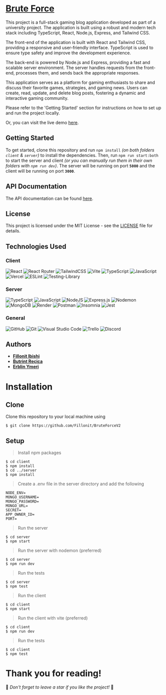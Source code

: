 # [Brute Force](https://brute-force-v2.vercel.app/)
This project is a full-stack gaming blog application developed as part of a university project. The application is built using a robust and modern tech stack including TypeScript, React, Node.js, Express, and Tailwind CSS.

The front-end of the application is built with React and Tailwind CSS, providing a responsive and user-friendly interface. TypeScript is used to ensure type safety and improve the development experience.

The back-end is powered by Node.js and Express, providing a fast and scalable server environment. The server handles requests from the front-end, processes them, and sends back the appropriate responses.

This application serves as a platform for gaming enthusiasts to share and discuss their favorite games, strategies, and gaming news. Users can create, read, update, and delete blog posts, fostering a dynamic and interactive gaming community.

Please refer to the 'Getting Started' section for instructions on how to set up and run the project locally.

Or, you can visit the live demo [here](https://brute-force-v2.vercel.app/).

## Getting Started
To get started, clone this repository and run `npm install` *(on both folders `client` & `server`)* to install the dependencies. Then, run `npm run start:both` to start the server and client *(or you can manually run them in their own folders with `npm run dev`)*. The server will be running on port **`5000`** and the client will be running on port **`3000`**.

## API Documentation
The API documentation can be found [here](https://documenter.getpostman.com/view/18001727/2s9YsT6onc).

## License
This project is licensed under the MIT License - see the [LICENSE](LICENSE) file for details.

## Technologies Used

### Client
![React](https://img.shields.io/badge/react-%2320232a.svg?style=for-the-badge&logo=react&logoColor=%2361DAFB) ![React Router](https://img.shields.io/badge/React_Router-CA4245?style=for-the-badge&logo=react-router&logoColor=white) ![TailwindCSS](https://img.shields.io/badge/tailwindcss-%2338B2AC.svg?style=for-the-badge&logo=tailwind-css&logoColor=white) ![Vite](https://img.shields.io/badge/vite-%23646CFF.svg?style=for-the-badge&logo=vite&logoColor=white) ![TypeScript](https://img.shields.io/badge/typescript-%23007ACC.svg?style=for-the-badge&logo=typescript&logoColor=white) ![JavaScript](https://img.shields.io/badge/javascript-%23323330.svg?style=for-the-badge&logo=javascript&logoColor=%23F7DF1E) ![Vercel](https://img.shields.io/badge/vercel-%23000000.svg?style=for-the-badge&logo=vercel&logoColor=white) ![ESLint](https://img.shields.io/badge/ESLint-4B3263?style=for-the-badge&logo=eslint&logoColor=white) ![Testing-Library](https://img.shields.io/badge/-TestingLibrary-%23E33332?style=for-the-badge&logo=testing-library&logoColor=white)

### Server
![TypeScript](https://img.shields.io/badge/typescript-%23007ACC.svg?style=for-the-badge&logo=typescript&logoColor=white) ![JavaScript](https://img.shields.io/badge/javascript-%23323330.svg?style=for-the-badge&logo=javascript&logoColor=%23F7DF1E) ![NodeJS](https://img.shields.io/badge/node.js-6DA55F?style=for-the-badge&logo=node.js&logoColor=white) ![Express.js](https://img.shields.io/badge/express.js-%23404d59.svg?style=for-the-badge&logo=express&logoColor=%2361DAFB) ![Nodemon](https://img.shields.io/badge/NODEMON-%23323330.svg?style=for-the-badge&logo=nodemon&logoColor=%BBDEAD) ![MongoDB](https://img.shields.io/badge/MongoDB-%234ea94b.svg?style=for-the-badge&logo=mongodb&logoColor=white) ![Render](https://img.shields.io/badge/Render-%46E3B7.svg?style=for-the-badge&logo=render&logoColor=white) ![Postman](https://img.shields.io/badge/Postman-FF6C37?style=for-the-badge&logo=postman&logoColor=white) ![Insomnia](https://img.shields.io/badge/Insomnia-black?style=for-the-badge&logo=insomnia&logoColor=5849BE) ![Jest](https://img.shields.io/badge/-jest-%23C21325?style=for-the-badge&logo=jest&logoColor=white)

### General
![GitHub](https://img.shields.io/badge/github-%23121011.svg?style=for-the-badge&logo=github&logoColor=white) ![Git](https://img.shields.io/badge/git-%23F05033.svg?style=for-the-badge&logo=git&logoColor=white) ![Visual Studio Code](https://img.shields.io/badge/Visual%20Studio%20Code-0078d7.svg?style=for-the-badge&logo=visual-studio-code&logoColor=white) ![Trello](https://img.shields.io/badge/Trello-%23026AA7.svg?style=for-the-badge&logo=Trello&logoColor=white) ![Discord](https://img.shields.io/badge/Discord-%235865F2.svg?style=for-the-badge&logo=discord&logoColor=white)

## Authors
- [**Fillonit Ibishi**](https://github.com/Fillonit)
- [**Butrint Reçica**](https://github.com/butrinntt)
- [**Erblin Ymeri**](https://github.com/YumaSisyphus)

# Installation
## Clone
Clone this repository to your local machine using 
```shell
$ git clone https://github.com/Fillonit/BruteForceV2
```
## Setup
> Install npm packages
```shell
$ cd client
$ npm install
$ cd ../server
$ npm install
```
> Create a .env file in the server directory and add the following
```shell
NODE_ENV=
MONGO_USERNAME=
MONGO_PASSWORD=
MONGO_URL=
SECRET=
APP_OWNER_ID=
PORT=
```

> Run the server
```shell
$ cd server
$ npm start
```
> Run the server with nodemon (preferred)
```shell
$ cd server
$ npm run dev
```
> Run the tests
```shell
$ cd server
$ npm test
```

> Run the client
```shell
$ cd client
$ npm start
```
> Run the client with vite (preferred)
```shell
$ cd client
$ npm run dev
```
> Run the tests
```shell
$ cd client
$ npm test
```

# Thank you for reading!
🌟 *Don't forget to leave a star if you like the project!* 🌟